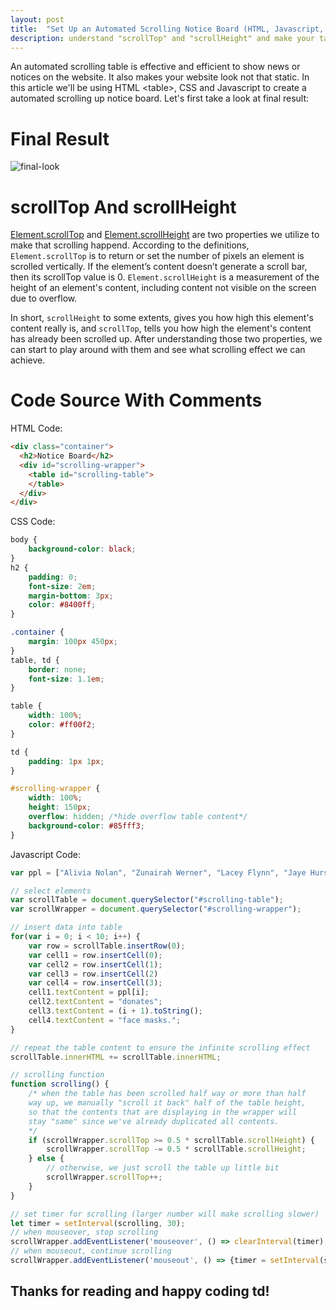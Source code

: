 ```yaml
---
layout: post
title:  "Set Up an Automated Scrolling Notice Board (HTML, Javascript, CSS)"
description: understand "scrollTop" and "scrollHeight" and make your table scrolling.
---
```


An automated scrolling table is effective and efficient to show news or notices on the website. It also makes your website look not that static. In this article we'll be using HTML &lt;table&gt;, CSS and Javascript to create a automated scrolling up notice board. Let's first take a look at final result:

# Final Result
![final-look][final-look]

# scrollTop And scrollHeight
[Element.scrollTop][scrollTop] and [Element.scrollHeight][scrollHeight] are two properties we utilize to make that scrolling happend. According to the definitions, `Element.scrollTop` is to return or set the number of pixels an element is scrolled vertically. If the element’s content doesn’t generate a scroll bar, then its scrollTop value is 0. `Element.scrollHeight` is a measurement of the height of an element's content, including content not visible on the screen due to overflow.  
  
  In short, `scrollHeight` to some extents, gives you how high this element's content really is, and `scrollTop`, tells you how high the element's content has already been scrolled up. After understanding those two properties, we can start to play around with them and see what scrolling effect we can achieve.


# Code Source With Comments

HTML Code:
```html
<div class="container">
  <h2>Notice Board</h2>
  <div id="scrolling-wrapper">
    <table id="scrolling-table">
    </table>
  </div>
</div>
```  

CSS Code:
```css
body {
	background-color: black;
}
h2 {
  	padding: 0;
  	font-size: 2em;
  	margin-bottom: 3px;
  	color: #8400ff;
}

.container {
  	margin: 100px 450px;
}
table, td {
  	border: none;
  	font-size: 1.1em;
}

table {
  	width: 100%;
  	color: #ff00f2;
}

td {
  	padding: 1px 1px;
}

#scrolling-wrapper {
	width: 100%;
  	height: 150px;
  	overflow: hidden; /*hide overflow table content*/
  	background-color: #85fff3;
}
```  

Javascript Code:
```javascript
var ppl = ["Alivia Nolan", "Zunairah Werner", "Lacey Flynn", "Jaye Hurst", "Jimmie Thatcher", "Rueben Randall", "Clarice Derrick", "Leila Sweeney", "Luther Matthams", "Brendan Rose"];

// select elements
var scrollTable = document.querySelector("#scrolling-table");
var scrollWrapper = document.querySelector("#scrolling-wrapper");

// insert data into table
for(var i = 0; i < 10; i++) {
	var row = scrollTable.insertRow(0);
	var cell1 = row.insertCell(0);
	var cell2 = row.insertCell(1);
	var cell3 = row.insertCell(2)
	var cell4 = row.insertCell(3);
	cell1.textContent = ppl[i];
	cell2.textContent = "donates";
	cell3.textContent = (i + 1).toString();
	cell4.textContent = "face masks.";
}

// repeat the table content to ensure the infinite scrolling effect
scrollTable.innerHTML += scrollTable.innerHTML;

// scrolling function
function scrolling() {
	/* when the table has been scrolled half way or more than half
	way up, we manually "scroll it back" half of the table height,
	so that the contents that are displaying in the wrapper will
	stay "same" since we've already duplicated all contents.
	*/
	if (scrollWrapper.scrollTop >= 0.5 * scrollTable.scrollHeight) {
		scrollWrapper.scrollTop -= 0.5 * scrollTable.scrollHeight;
	} else {
		// otherwise, we just scroll the table up little bit
		scrollWrapper.scrollTop++;
	}
}

// set timer for scrolling (larger number will make scrolling slower)
let timer = setInterval(scrolling, 30);
// when mouseover, stop scrolling
scrollWrapper.addEventListener('mouseover', () => clearInterval(timer), false);
// when mouseout, continue scrolling
scrollWrapper.addEventListener('mouseout', () => {timer = setInterval(scrolling, 20)}, false);
````  

## Thanks for reading and happy coding td!


[final-look]: https://res.cloudinary.com/daxtpgi3q/image/upload/v1585826172/blogs/2020-04-02-scrolling-table/ezgif.com-crop_pplitk.gif
[scrollTop]: https://www.geeksforgeeks.org/html-dom-scrolltop-property/
[scrollHeight]: https://developer.mozilla.org/en-US/docs/Web/API/Element/scrollHeight